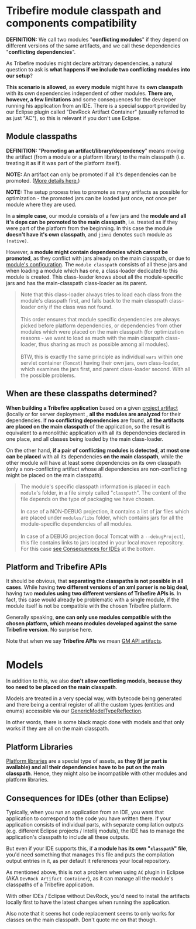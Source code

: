 # Tribefire module classpath and components compatibility

**DEFINITION:** We call two modules "**conflicting modules**" if they depend on different versions of the same artifacts, and we call these dependencies "**conflicting dependencies**".

As Tribefire modules might declare arbitrary dependencies, a natural question to ask is **what happens if we include two conflicting modules into our setup**?

**This scenario is allowed**, as **every module** might have its **own classpath** with its own dependencies independent of other modules. **There are, however, a few limitations** and some consequences for the developer running his application from an IDE. There is a special support provided by our Eclipse plugin called "DevRock Artifact Container" (usually referred to as just "AC"), so this is relevant if you don't use Eclipse.


## Module classpaths
**DEFINITION:** "**Promoting an artifact/library/dependency**" means moving the artifact (from a module or a platform library) to the main classpath (i.e. treating it as if it was part of the platform itself).

**NOTE:** An artifact can only be promoted if all it's dependencies can be promoted. ([More details here.](troubleshooting/cannot-prepare-setup.md#extra-details))

**NOTE:** The setup process tries to promote as many artifacts as possible for optimization - the promoted jars can be loaded just once, not once per module where they are used.

In a **simple case**, our module consists of a few jars and the **module and all it's deps can be promoted to the main classpath**, i.e. treated as if they were part of the platform from the beginning. In this case the module **doesn't have it's own classpath**, and `jinni` denotes such module as `(native)`.

However, a **module might contain dependencies which cannot be promoted**, as they conflict with jars already on the main classpath, or due to [module's configuration](development/module-classpath.md). The `module classpath` consists of all these jars and when loading a module which has one, a class-loader dedicated to this module is created. This class-loader knows about all the module-specific jars and has the main-classpath class-loader as its parent.

> Note that this class-loader always tries to load each class from the module's classpath first, and falls back to the main classpath class-loader only if the class was not found.\
\
This order ensures that module specific dependencies are always picked before platform dependencies, or dependencies from other modules which were placed on the main classpath (for optimization reasons - we want to load as much with the main classpath class-loader, thus sharing as much as possible among all modules).\
\
BTW, this is exactly the same principle as individual `wars` within one servlet container (`Tomcat`) having their own jars, own class-loader, which examines the jars first, and parent class-loader second. With all the possible problems.

## When are these classpaths determined?

**When building a Tribefire application** based on a given [project artifact](application-structure.md#project) (locally or for server deployment <!--- (TODO discuss this server deployment term with CWI/MLA))-->, **all the modules are analyzed** for their dependencies. If **no conflicting dependencies** are found, **all the artifacts are placed on the main classpath** of the application, so the result is equivalent to a monolithic application with all its dependencies declared in one place, and all classes being loaded by the main class-loader.

On the other hand, **if a pair of conflicting modules is detected**, **at most one can be placed** with all its dependencies **on the main classpath**, while the other module will have at least some dependencies on its own classpath (only a non-conflicting artifact whose all dependencies are non-conflicting might be placed on the main classpath).

> The module's specific classpath information is placed in each `module`'s  folder, in a file simply called "`classpath`". The content of the file depends on the type of packaging <!-- (TODO term CWI/MLA)-->we have chosen.\
\
In case of a NON-DEBUG projection, it contains a list of jar files which are placed under `modules/libs` folder, which contains jars for all the module-specific dependencies of all modules.\
\
In case of a DEBUG projection (local Tomcat with a `--debugProject`), this file contains links to jars located in your local maven repository. For this case [see Consequences for IDEs](#consequences-for-ides) at the bottom.

## Platform and Tribefire APIs
It should be obvious, that **separating the classpaths is not possible in all cases**. While having **two different versions of an xml parser is no big deal**, having two **modules using two different versions of Tribefire APIs is**. In fact, this case would already be problematic with a single module, if the module itself is not be compatible with the chosen Tribefire platform.

Generally speaking, **one can only use modules compatible with the chosen platform, which means modules developed against the same Tribefire version**. No surprise here.

Note that when we say **Tribefire APIs** we mean [GM API artifacts](application-structure.md#gm-apis).

# Models

In addition to this, we also **don't allow conflicting models, because they too need to be placed on the main classpath**.

Models are treated in a very special way, with bytecode being generated and there being a central register of all the custom types (entities and enums) accessible via our [GenericModelTypeReflection](javadoc:com.braintribe.model.generic.reflection.GenericModelTypeReflection).

In other words, there is some black magic done with models and that only works if they are all on the main classpath.


## Platform Libraries

[Platform libraries](application-structure.md#platform-libraries) are a special type of assets, as **they (if jar part is available) and all their dependencies have to be put on the main classpath**. Hence, they might also be incompatible with other modules and platform libraries.


## Consequences for IDEs (other than Eclipse)

Typically, when you run an application from an IDE, you want that application to correspond to the code you have written there. If your application consists of individual parts, with separate compilation outputs (e.g. different Eclipse projects / Intellij moduls), the IDE has to manage the application's classpath to include all these outputs.

But even if your IDE supports this, if **a module has its own "`classpath`" file**, you'd need something that manages this file and puts the compilation output entries in it, as per default it references your local repository.

As mentioned above, this is not a problem when using `AC` plugin in Eclipse (AKA `DevRock Artifact Container`), as it can manage all the module's classpaths of a Tribefire application.

With other IDEs / Eclipse without DevRock, you'd need to install the artifacts locally first to have the latest changes when running the application.

Also note that it seems hot code replacement seems to only works for classes on the main classpath. Don't quote me on that though.